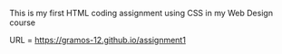 This is my first HTML coding assignment using CSS in my Web Design course

URL = https://gramos-12.github.io/assignment1

